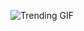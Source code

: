 
<!-- GIF_SECTION -->
![Trending GIF](https://media3.giphy.com/media/v1.Y2lkPThiYjIxNzcyeml5emQxODExdGdudGV5ejBvMXJuZ3NicW1uM3Q1YjVxOXFxeXdvOSZlcD12MV9naWZzX3NlYXJjaCZjdD1n/3oKIPeLAaOhrv8JJ7y/giphy.gif)
<!-- END_GIF_SECTION -->
